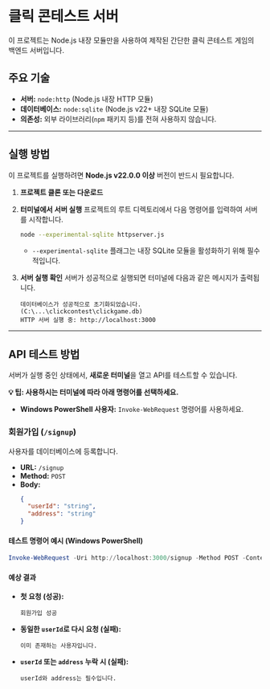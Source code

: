 # 클릭 콘테스트 서버

이 프로젝트는 Node.js 내장 모듈만을 사용하여 제작된 간단한 클릭 콘테스트 게임의 백엔드 서버입니다.

## 주요 기술

- **서버:** `node:http` (Node.js 내장 HTTP 모듈)
- **데이터베이스:** `node:sqlite` (Node.js v22+ 내장 SQLite 모듈)
- **의존성:** 외부 라이브러리(`npm` 패키지 등)를 전혀 사용하지 않습니다.

---

## 실행 방법

이 프로젝트를 실행하려면 **Node.js v22.0.0 이상** 버전이 반드시 필요합니다.

1.  **프로젝트 클론 또는 다운로드**

2.  **터미널에서 서버 실행**
    프로젝트의 루트 디렉토리에서 다음 명령어를 입력하여 서버를 시작합니다.

    ```bash
    node --experimental-sqlite httpserver.js
    ```

    -   `--experimental-sqlite` 플래그는 내장 SQLite 모듈을 활성화하기 위해 필수적입니다.

3.  **서버 실행 확인**
    서버가 성공적으로 실행되면 터미널에 다음과 같은 메시지가 출력됩니다.

    ```
    데이터베이스가 성공적으로 초기화되었습니다. (C:\...\clickcontest\clickgame.db)
    HTTP 서버 실행 중: http://localhost:3000
    ```

---

## API 테스트 방법

서버가 실행 중인 상태에서, **새로운 터미널**을 열고 API를 테스트할 수 있습니다.

**💡 팁: 사용하시는 터미널에 따라 아래 명령어를 선택하세요.**
- **Windows PowerShell 사용자:** `Invoke-WebRequest` 명령어를 사용하세요.

### 회원가입 (`/signup`)

사용자를 데이터베이스에 등록합니다.

-   **URL:** `/signup`
-   **Method:** `POST`
-   **Body:**
    ```json
    {
      "userId": "string",
      "address": "string"
    }
    ```

#### 테스트 명령어 예시 (Windows PowerShell)

```powershell
Invoke-WebRequest -Uri http://localhost:3000/signup -Method POST -ContentType "application/json" -Body '{"userId": "ps_user_01", "address": "0xABCDEF12345"}'
```


#### 예상 결과


-   **첫 요청 (성공):**
    ```
    회원가입 성공
    ```

-   **동일한 `userId`로 다시 요청 (실패):**
    ```
    이미 존재하는 사용자입니다.
    ```

-   **`userId` 또는 `address` 누락 시 (실패):**
    ```
    userId와 address는 필수입니다.
    ```

```